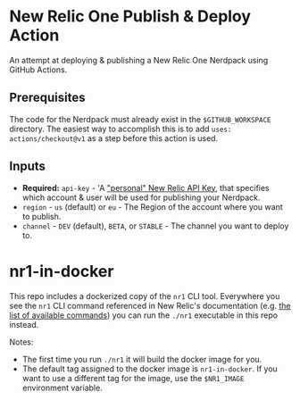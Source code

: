 # New Relic One Publish & Deploy Action

An attempt at deploying & publishing a New Relic One Nerdpack using GitHub Actions.

## Prerequisites

The code for the Nerdpack must already exist in the `$GITHUB_WORKSPACE` directory. The easiest way to accomplish this is to add `uses: actions/checkout@v1` as a step before this action is used.

## Inputs

* **Required:** `api-key` - 'A ["personal" New Relic API Key](https://developer.newrelic.com/client-side-sdk/index.html#cli/Authentication), that specifies which account & user will be used for publishing your Nerdpack.
* `region` - `us` (default) or `eu` - The Region of the account where you want to publish.
* `channel` - `DEV` (default), `BETA`, or `STABLE` - The channel you want to deploy to.

# nr1-in-docker

This repo includes a dockerized copy of the `nr1` CLI tool. Everywhere you see the `nr1` CLI command referenced in New Relic's documentation (e.g. [the list of available commands](https://developer.newrelic.com/build-tools/new-relic-one-applications/cli)) you can run the `./nr1` executable in this repo instead.

Notes:

* The first time you run `./nr1` it will build the docker image for you.
* The default tag assigned to the docker image is `nr1-in-docker`. If you want to use a different tag for the image, use the `$NR1_IMAGE` environment variable.
